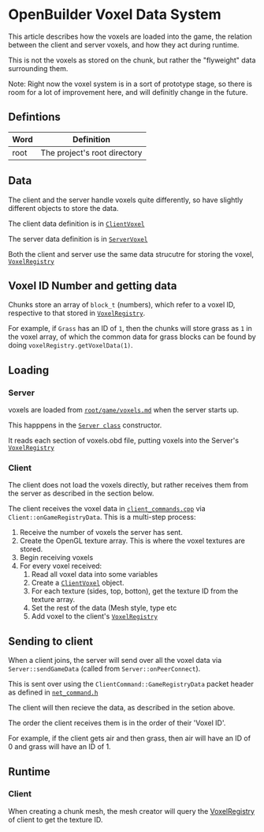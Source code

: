 # OpenBuilder Voxel Data System

This article describes how the voxels are loaded into the game, the relation between the client and server voxels, and how they act during runtime.

This is not the voxels as stored on the chunk, but rather the "flyweight" data surrounding them.

Note: Right now the voxel system is in a sort of prototype stage, so there is room for a lot of improvement here, and will definitly change in the future.

## Defintions

| Word | Definition                   |
|------|------------------------------|
| root | The project's root directory |

## Data

The client and the server handle voxels quite differently, so have slightly different objects to store the data.

The client data definition is in [`ClientVoxel`](https://github.com/Hopson97/open-builder/blob/master/src/client/world/client_voxel.cpp)

The server data definition is in [`ServerVoxel`](https://github.com/Hopson97/open-builder/blob/master/src/server/world/server_voxel.cpp)

Both the client and server use the same data strucutre for storing the voxel, [`VoxelRegistry`](https://github.com/Hopson97/open-builder/blob/master/src/common/world/voxel_registry.h)

## Voxel ID Number and getting data

Chunks store an array of `block_t` (numbers), which refer to a voxel ID, respective to that stored in [`VoxelRegistry`](https://github.com/Hopson97/open-builder/blob/master/src/common/world/voxel_registry.h).

For example, if `Grass` has an ID of `1`, then the chunks will store grass as `1` in the voxel array, of which the common data for grass blocks can be found by doing `voxelRegistry.getVoxelData(1)`.

## Loading

### Server

voxels are loaded from [`root/game/voxels.md`](https://github.com/Hopson97/open-builder/blob/master/game/blocks.obd) when the server starts up.

This happpens in the [`Server class`](https://github.com/Hopson97/open-builder/blob/master/src/server/network/server.cpp) constructor.

It reads each section of voxels.obd file, putting voxels into the Server's [`VoxelRegistry`](https://github.com/Hopson97/open-builder/blob/master/src/common/world/voxel_registry.h)

### Client

The client does not load the voxels directly, but rather receives them from the server as described in the section below.

The client receives the voxel data in [`client_commands.cpp`](https://github.com/Hopson97/open-builder/blob/master/src/client/network/client_commands.cpp) via `Client::onGameRegistryData`. This is a multi-step process:

1. Receive the number of voxels the server has sent.
2. Create the OpenGL texture array. This is where the voxel textures are stored.
3. Begin receiving voxels
4. For every voxel received:
    1. Read all voxel data into some variables
    2. Create a [`ClientVoxel`](https://github.com/Hopson97/open-builder/blob/master/src/client/world/client_voxel.cpp) object.
    3. For each texture (sides, top, botton), get the texture ID from the texture array.
    4. Set the rest of the data (Mesh style, type etc
    5. Add voxel to the client's [`VoxelRegistry`](https://github.com/Hopson97/open-builder/blob/master/src/common/world/voxel_registry.h)


## Sending to client

When a client joins, the server will send over all the voxel data via `Server::sendGameData` (called from `Server::onPeerConnect`).

This is sent over using the `ClientCommand::GameRegistryData` packet header as defined in [`net_command.h`](https://github.com/Hopson97/open-builder/blob/master/src/common/common/network/net_command.h`)

The client will then recieve the data, as described in the setion above.

The order the client receives them is in the order of their 'Voxel ID'.

For example, if the client gets air and then grass, then air will have an ID of 0 and grass will have an ID of 1.

## Runtime

### Client

When creating a chunk mesh, the mesh creator will query the [VoxelRegistry](https://github.com/Hopson97/open-builder/blob/master/src/common/world/voxel_registry.h) of client to get the texture ID.